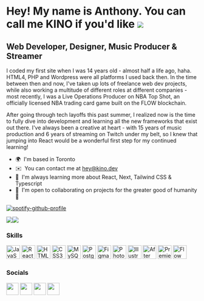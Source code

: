 Hey! My name is Anthony. You can call me KINO if you'd like ![](https://user-images.githubusercontent.com/18350557/176309783-0785949b-9127-417c-8b55-ab5a4333674e.gif)
=====================

Web Developer, Designer, Music Producer & Streamer
--------------------------------------------------

I coded my first site when I was 14 years old - almost half a life ago, haha. HTML4, PHP and Wordpress were all platforms I used back then. In the time between then and now, I've taken up lots of freelance web dev projects, while also working a multitude of different roles at different companies - most recently, I was a Live Operations Producer on NBA Top Shot, an officially licensed NBA trading card game built on the FLOW blockchain. 

After going through tech layoffs this past summer, I realized now is the time to fully dive into development and learning all the new frameworks that exist out there. I've always been a creative at heart - with 15 years of music production and 6 years of streaming on Twitch under my belt, so I knew that jumping into React would be a wonderful first step for my continued learning!

* 🌍  I'm based in Toronto
* ✉️  You can contact me at [hey@kino.dev](mailto:hey@kino.dev)
* 🧠  I'm always learning more about React, Next, Tailwind CSS & Typescript
* 🤝  I'm open to collaborating on projects for the greater good of humanity 💙

[![spotify-github-profile](https://spotify-github-profile.kittinanx.com/api/view?uid=antixprod&cover_image=false&theme=spotify-embed&show_offline=true&background_color=121212&interchange=false&mode=dark&bar_color=53b14f&bar_color_cover=true)](https://spotify-github-profile.kittinanx.com/api/view?uid=antixprod&redirect=true)

<a href="https://www.twitter.com/KINOTheProducer" target="_blank" rel="noreferrer"><img
src="https://img.shields.io/twitter/follow/KINOTheProducer?logo=twitter&style=for-the-badge&color=3382ed&labelColor=000000"
/></a><a href="https://www.twitch.tv/KINOTheProducer" target="_blank" rel="noreferrer"><img
src="https://img.shields.io/twitch/status/KINOTheProducer?logo=twitchsx&style=for-the-badge&color=3382ed&labelColor=000000&label=TWITCH+STATUS" /></a>

### Skills


<p align="left">
<a href="https://developer.mozilla.org/en-US/docs/Web/JavaScript" target="_blank" rel="noreferrer"><img src="https://raw.githubusercontent.com/danielcranney/readme-generator/main/public/icons/skills/javascript-colored.svg" width="36" height="36" alt="JavaScript" /></a>
<a href="https://reactjs.org/" target="_blank" rel="noreferrer"><img src="https://raw.githubusercontent.com/danielcranney/readme-generator/main/public/icons/skills/react-colored.svg" width="36" height="36" alt="React" /></a>
<a href="https://developer.mozilla.org/en-US/docs/Glossary/HTML5" target="_blank" rel="noreferrer"><img src="https://raw.githubusercontent.com/danielcranney/readme-generator/main/public/icons/skills/html5-colored.svg" width="36" height="36" alt="HTML5" /></a>
<a href="https://www.w3.org/TR/CSS/#css" target="_blank" rel="noreferrer"><img src="https://raw.githubusercontent.com/danielcranney/readme-generator/main/public/icons/skills/css3-colored.svg" width="36" height="36" alt="CSS3" /></a>
<a href="https://www.mysql.com/" target="_blank" rel="noreferrer"><img src="https://raw.githubusercontent.com/danielcranney/readme-generator/main/public/icons/skills/mysql-colored.svg" width="36" height="36" alt="MySQL" /></a>
<a href="https://www.postgresql.org/" target="_blank" rel="noreferrer"><img src="https://raw.githubusercontent.com/danielcranney/readme-generator/main/public/icons/skills/postgresql-colored.svg" width="36" height="36" alt="PostgreSQL" /></a>
<a href="https://www.figma.com/" target="_blank" rel="noreferrer"><img src="https://raw.githubusercontent.com/danielcranney/readme-generator/main/public/icons/skills/figma-colored.svg" width="36" height="36" alt="Figma" /></a>
<a href="https://www.adobe.com/uk/products/photoshop.html" target="_blank" rel="noreferrer"><img src="https://raw.githubusercontent.com/danielcranney/readme-generator/main/public/icons/skills/photoshop-colored.svg" width="36" height="36" alt="Photoshop" /></a>
<a href="adobe.com/uk/products/illustrator.html" target="_blank" rel="noreferrer"><img src="https://raw.githubusercontent.com/danielcranney/readme-generator/main/public/icons/skills/illustrator-colored.svg" width="36" height="36" alt="Illustrator" /></a>
<a href="https://www.adobe.com/uk/products/aftereffects.html" target="_blank" rel="noreferrer"><img src="https://raw.githubusercontent.com/danielcranney/readme-generator/main/public/icons/skills/aftereffects-colored.svg" width="36" height="36" alt="After Effects" /></a>
<a href="https://www.adobe.com/uk/products/premiere.html" target="_blank" rel="noreferrer"><img src="https://raw.githubusercontent.com/danielcranney/readme-generator/main/public/icons/skills/premierepro-colored.svg" width="36" height="36" alt="Premiere Pro" /></a>
<a href="https://www.onflow.org/" target="_blank" rel="noreferrer"><img src="https://raw.githubusercontent.com/danielcranney/readme-generator/main/public/icons/skills/flow-colored.svg" width="36" height="36" alt="Flow" /></a>
</p>


### Socials

<p align="left"> <a href="https://www.github.com/KINOTheProducer" target="_blank" rel="noreferrer"><img src="https://raw.githubusercontent.com/danielcranney/readme-generator/main/public/icons/socials/github.svg" width="32" height="32" /></a> <a href="https://www.linkedin.com/in/kinotheproducer" target="_blank" rel="noreferrer"><img src="https://raw.githubusercontent.com/danielcranney/readme-generator/main/public/icons/socials/linkedin.svg" width="32" height="32" /></a> <a href="https://www.twitter.com/KINOTheProducer" target="_blank" rel="noreferrer"><img src="https://raw.githubusercontent.com/danielcranney/readme-generator/main/public/icons/socials/twitter.svg" width="32" height="32" /></a> <a href="https://www.twitch.tv/KINOTheProducer" target="_blank" rel="noreferrer"><img src="https://raw.githubusercontent.com/danielcranney/readme-generator/main/public/icons/socials/twitch.svg" width="32" height="32" /></a></p>
